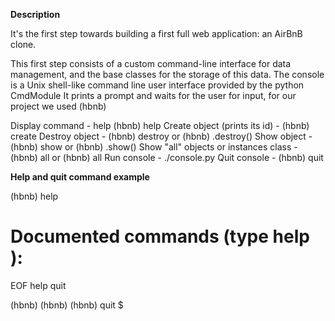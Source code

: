 **Description**

It's the first step towards building a first full web application: an AirBnB clone. 

This first step consists of a custom command-line interface for data management, and the base classes for the storage of this data.
The console is a Unix shell-like command line user interface provided by the python CmdModule It prints a prompt and waits for the user for input, for our project we used (hbnb)


Display command - help	(hbnb) help <command>
Create object (prints its id)	- (hbnb) create <class>
Destroy object - (hbnb) destroy <class> <id> or (hbnb) <class>.destroy(<id>)
Show object	- (hbnb) show <class> <id> or (hbnb) <class>.show(<id>)
Show "all" objects or instances class	- (hbnb) all or (hbnb) all <class>
Run console -	./console.py
Quit console - (hbnb) quit

  
**Help and quit command example**

(hbnb) help

Documented commands (type help <topic>):
=====================================
EOF  help  quit

(hbnb) 
(hbnb) 
(hbnb) quit
$

